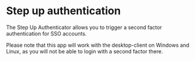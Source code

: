 # Step up authentication

The Step Up Authenticator allows you to trigger a second factor authentication for SSO accounts.

Please note that this app will work with the desktop-client on Windows and Linux, as you will not be able to login with a second factor there.
